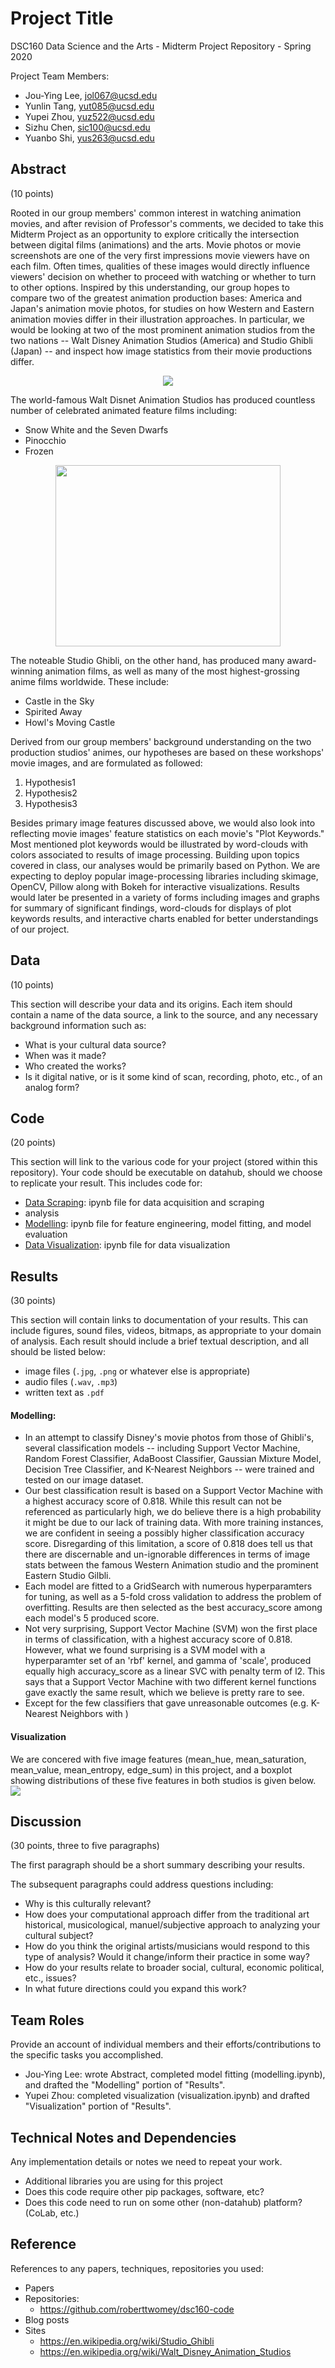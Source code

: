 # Project Title

DSC160 Data Science and the Arts - Midterm Project Repository - Spring 2020

Project Team Members: 
- Jou-Ying Lee, jol067@ucsd.edu
- Yunlin Tang, yut085@ucsd.edu
- Yupei Zhou, yuz522@ucsd.edu
- Sizhu Chen, sic100@ucsd.edu
- Yuanbo Shi, yus263@ucsd.edu

## Abstract

(10 points) 

Rooted in our group members' common interest in watching animation movies, and after revision of Professor's comments, we decided to take this Midterm Project as an opportunity to explore critically the intersection between digital films (animations) and the arts. 
Movie photos or movie screenshots are one of the very first impressions movie viewers have on each film. Often times, qualities of these images would directly influence viewers' decision on whether to proceed with watching or whether to turn to other options. Inspired by this understanding, our group hopes to compare two of the greatest animation production bases: America and Japan's animation movie photos, for studies on how Western and Eastern animation movies differ in their illustration approaches. In particular, we would be looking at two of the most prominent animation studios from the two nations -- Walt Disney Animation Studios (America) and Studio Ghibli (Japan) -- and inspect how image statistics from their movie productions differ.
<p align="center"> 
<img src="https://upload.wikimedia.org/wikipedia/en/c/c8/Walt_Disney_Animation_Studios_logo.svg">
</p>

The world-famous Walt Disnet Animation Studios has produced countless number of celebrated animated feature films including:
- Snow White and the Seven Dwarfs
- Pinocchio
- Frozen

<p align="center"> 
<img  width=360px height=290px src =https://upload.wikimedia.org/wikipedia/en/c/ca/Studio_Ghibli_logo.svg>
</p>

The noteable Studio Ghibli, on the other hand, has produced many award-winning animation films, as well as many of the most highest-grossing anime films worldwide. These include:
- Castle in the Sky
- Spirited Away
- Howl's Moving Castle

Derived from our group members' background understanding on the two production studios' animes, our hypotheses are based on these workshops' movie images, and are formulated as followed:
1. Hypothesis1
2. Hypothesis2
3. Hypothesis3

Besides primary image features discussed above, we would also look into reflecting movie images' feature statistics on each movie's "Plot Keywords." Most mentioned plot keywords would be illustrated by word-clouds with colors associated to results of image processing. Building upon topics covered in class, our analyses would be primarily based on Python. We are expecting to deploy popular image-processing libraries including skimage, OpenCV, Pillow along with Bokeh for interactive visualizations. Results would later be presented in a variety of forms including images and graphs for summary of significant findings, word-clouds for displays of plot keywords results, and interactive charts enabled for better understandings of our project.  

## Data

(10 points) 

This section will describe your data and its origins. Each item should contain a name of the data source, a link to the source, and any necessary background information such as:
- What is your cultural data source? 
- When was it made? 
- Who created the works? 
- Is it digital native, or is it some kind of scan, recording, photo, etc., of an analog form? 

## Code

(20 points)

This section will link to the various code for your project (stored within this repository). Your code should be executable on datahub, should we choose to replicate your result. This includes code for: 

- [Data Scraping](code/scrape-image.ipynb): ipynb file for data acquisition and scraping
- analysis
- [Modelling](code/modelling.ipynb): ipynb file for feature engineering, model fitting, and model evaluation
- [Data Visualization](code/visualization.ipynb): ipynb file for data visualization 

## Results

(30 points) 

This section will contain links to documentation of your results. This can include figures, sound files, videos, bitmaps, as appropriate to your domain of analysis. Each result should include a brief textual description, and all should be listed below: 

- image files (`.jpg`, `.png` or whatever else is appropriate)
- audio files (`.wav`, `.mp3`)
- written text as `.pdf`

#### Modelling:
- In an attempt to classify Disney's movie photos from those of Ghibli's, several classification models -- including Support Vector Machine, Random Forest Classifier, AdaBoost Classifier, Gaussian Mixture Model, Decision Tree Classifier, and K-Nearest Neighbors -- were trained and tested on our image dataset.
- Our best classification result is based on a Support Vector Machine with a highest accuracy score of 0.818. While this result can not be referenced as particularly high, we do believe there is a high probability it might be due to our lack of training data. With more training instances, we are confident in seeing a possibly higher classification accuracy score. Disregarding of this limitation, a score of 0.818 does tell us that there are discernable and un-ignorable differences in terms of image stats between the famous Western Animation studio and the prominent Eastern Studio Gilbli.
- Each model are fitted to a GridSearch with numerous hyperparamters for tuning, as well as a 5-fold cross validation to address the problem of overfitting. Results are then selected as the best accuracy_score among each model's 5 produced score.
- Not very surprising, Support Vector Machine (SVM) won the first place in terms of classification, with a highest accuracy score of 0.818. However, what we found surprising is a SVM model with a hyperparamter set of an 'rbf' kernel, and gamma of 'scale', produced equally high accuracy_score as a linear SVC with penalty term of l2. This says that a Support Vector Machine with two different kernel functions gave exactly the same result, which we believe is pretty rare to see.
- Except for the few classifiers that gave unreasonable outcomes (e.g. K-Nearest Neighbors with )

#### Visualization
We are concered with five image features (mean_hue, mean_saturation, mean_value, mean_entropy, edge_sum) in this project, and a boxplot showing distributions of these five features in both studios is given below.
![](https://github.com/ucsd-dsc-arts/dsc160-midterm-group9/blob/master/results/Boxplots%20of%20Image%20Features.jpg)

## Discussion

(30 points, three to five paragraphs)

The first paragraph should be a short summary describing your results.

The subsequent paragraphs could address questions including:
- Why is this culturally relevant?
- How does your computational approach differ from the traditional art historical, musicological, manuel/subjective approach to analyzing your cultural subject? 
- How do you think the original artists/musicians would respond to this type of analysis? Would it change/inform their practice in some way?
- How do your results relate to broader social, cultural, economic political, etc., issues? 
- In what future directions could you expand this work?

## Team Roles

Provide an account of individual members and their efforts/contributions to the specific tasks you accomplished.
- Jou-Ying Lee: wrote Abstract, completed model fitting (modelling.ipynb), and drafted the "Modelling" portion of "Results".
- Yupei Zhou: completed visualization (visualization.ipynb) and drafted "Visualization" portion of "Results".

## Technical Notes and Dependencies

Any implementation details or notes we need to repeat your work. 
- Additional libraries you are using for this project
- Does this code require other pip packages, software, etc?
- Does this code need to run on some other (non-datahub) platform? (CoLab, etc.)

## Reference

References to any papers, techniques, repositories you used:
- Papers
- Repositories:
	- https://github.com/roberttwomey/dsc160-code
- Blog posts
- Sites
	- https://en.wikipedia.org/wiki/Studio_Ghibli
	- https://en.wikipedia.org/wiki/Walt_Disney_Animation_Studios
